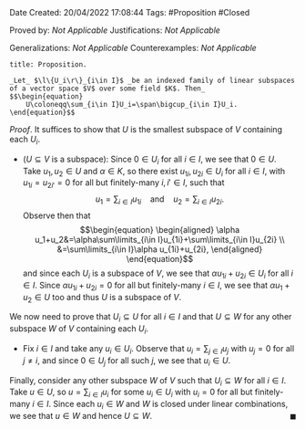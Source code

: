 <br />
<br />

Date Created: 20/04/2022 17:08:44
Tags: #Proposition #Closed

Proved by: _Not Applicable_
Justifications: _Not Applicable_

Generalizations: _Not Applicable_
Counterexamples: _Not Applicable_

``` ad-Proposition
title: Proposition.

_Let_ $\l\{U_i\r\}_{i\in I}$ _be an indexed family of linear subspaces of a vector space $V$ over some field $K$. Then_
$$\begin{equation}
    U\coloneqq\sum_{i\in I}U_i=\span\bigcup_{i\in I}U_i.
\end{equation}$$

```

_Proof_. It suffices to show that $U$ is the smallest subspace of $V$ containing each $U_i$.
* ($U\subseteq V$ is a subspace): Since $0\in U_i$ for all $i\in I$, we see that $0\in U$. Take $u_1,u_2\in U$ and $\alpha\in K$, so there exist $u_{1i},u_{2i}\in U_i$ for all $i\in I$, with $u_{1i}=u_{2i'}=0$ for all but finitely-many $i,i'\in I$, such that
$$\begin{equation}
    u_1=\sum_{i\in I}u_{1i}\ \ \ \ \textrm{and}\ \ \ \ u_2=\sum_{i\in I}u_{2i}.
\end{equation}$$
Observe then that
$$\begin{equation}
    \begin{aligned}
        \alpha u_1+u_2&=\alpha\sum\limits_{i\in I}u_{1i}+\sum\limits_{i\in I}u_{2i} \\
        &=\sum\limits_{i\in I}\alpha u_{1i}+u_{2i},
    \end{aligned}
\end{equation}$$
and since each $U_i$ is a subspace of $V$, we see that $\alpha u_{1i}+u_{2i}\in U_i$ for all $i\in I$. Since $\alpha u_{1i}+u_{2i}=0$ for all but finitely-many $i\in I$, we see that $\alpha u_1+u_2\in U$ too and thus $U$ is a subspace of $V$.

We now need to prove that $U_i\subseteq U$ for all $i\in I$ and that $U\subseteq W$ for any other subspace $W$ of $V$ containing each $U_i$.
* Fix $i\in I$ and take any $u_i\in U_i$. Observe that $u_i=\sum_{j\in I}u_j$ with $u_j=0$ for all $j\neq i$, and since $0\in U_j$ for all such $j$, we see that $u_i\in U$.

Finally, consider any other subspace $W$ of $V$ such that $U_i\subseteq W$ for all $i\in I$. Take $u\in U$, so $u=\sum_{i\in I}u_i$ for some $u_i\in U_i$ with $u_i=0$ for all but finitely-many $i\in I$. Since each $u_i\in W$ and $W$ is closed under linear combinations, we see that $u\in W$ and hence $U\subseteq W$.<span style="float:right;">$\blacksquare$</span>
